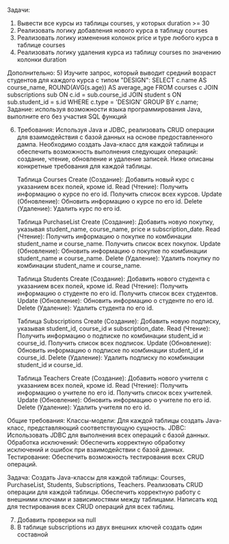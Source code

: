 Задачи:

1) Вывести все курсы из таблицы courses, у которых duration >= 30
2) Реализовать логику добавления нового курса в таблицу courses
3) Реализовать логику изменения колонок price и type любого курса в таблице courses
4) Реализовать логику удаления курса из таблицу courses по значению колонки duration

Дополнительно:
5) Изучите запрос, который выводит средний возраст студентов для каждого курса с
   типом "DESIGN":
   SELECT c.name AS course_name, ROUND(AVG(s.age)) AS average_age
   FROM courses c
   JOIN subscriptions sub ON c.id = sub.course_id
   JOIN student s ON sub.student_id = s.id
   WHERE c.type = 'DESIGN'
   GROUP BY c.name;
Задание: используя возможности языка программирования Java, выполните его без
участия SQL функций

6) Требования:
   Используя Java и JDBC, реализовать CRUD операции для взаимодействия с базой данных на основе предоставленного дампа. Необходимо создать Java-класс для каждой таблицы и обеспечить возможность выполнения следующих операций: создание, чтение, обновление и удаление записей. Ниже описаны конкретные требования для каждой таблицы.

   Таблица Courses
   Create (Создание):
   Добавить новый курс с указанием всех полей, кроме id.
   Read (Чтение):
   Получить информацию о курсе по его id.
   Получить список всех курсов.
   Update (Обновление):
   Обновить информацию о курсе по его id.
   Delete (Удаление):
   Удалить курс по его id.

   Таблица PurchaseList
   Create (Создание):
   Добавить новую покупку, указывая student_name, course_name, price и subscription_date.
   Read (Чтение):
   Получить информацию о покупке по комбинации student_name и course_name.
   Получить список всех покупок.
   Update (Обновление):
   Обновить информацию о покупке по комбинации student_name и course_name.
   Delete (Удаление):
   Удалить покупку по комбинации student_name и course_name.

   Таблица Students
   Create (Создание):
   Добавить нового студента с указанием всех полей, кроме id.
   Read (Чтение):
   Получить информацию о студенте по его id.
   Получить список всех студентов.
   Update (Обновление):
   Обновить информацию о студенте по его id.
   Delete (Удаление):
   Удалить студента по его id.

   Таблица Subscriptions
   Create (Создание):
   Добавить новую подписку, указывая student_id, course_id и subscription_date.
   Read (Чтение):
   Получить информацию о подписке по комбинации student_id и course_id.
   Получить список всех подписок.
   Update (Обновление):
   Обновить информацию о подписке по комбинации student_id и course_id.
   Delete (Удаление):
   Удалить подписку по комбинации student_id и course_id.

   Таблица Teachers
   Create (Создание):
   Добавить нового учителя с указанием всех полей, кроме id.
   Read (Чтение):
   Получить информацию о учителе по его id.
   Получить список всех учителей.
   Update (Обновление):
   Обновить информацию о учителе по его id.
   Delete (Удаление):
   Удалить учителя по его id.

Общие требования:
Классы-модели: Для каждой таблицы создать Java-класс, представляющий соответствующую сущность.
JDBC: Использовать JDBC для выполнения всех операций с базой данных.
Обработка исключений: Обеспечить корректную обработку исключений и ошибок при взаимодействии с базой данных.
Тестирование: Обеспечить возможность тестирования всех CRUD операций.

Задача:
Создать Java-классы для каждой таблицы: Courses, PurchaseList, Students, Subscriptions, Teachers.
Реализовать CRUD операции для каждой таблицы.
Обеспечить корректную работу с внешними ключами и зависимостями между таблицами.
Написать код для тестирования всех CRUD операций для всех таблиц.

7) Добавить проверки на null
8) В таблице subscriptions из двух внешних ключей создать один составной